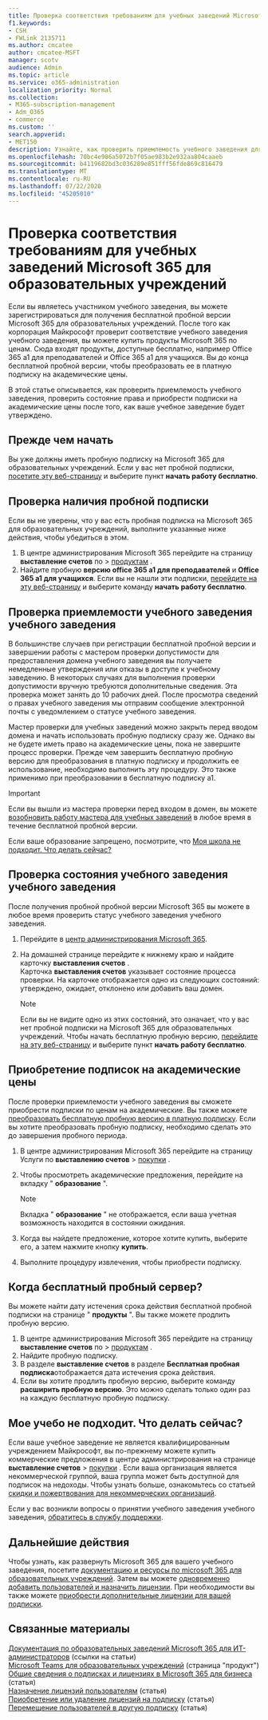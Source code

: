 ```yaml
---
title: Проверка соответствия требованиям для учебных заведений Microsoft 365 для образовательных учреждений
f1.keywords:
- CSH
- FWLink 2135711
ms.author: cmcatee
author: cmcatee-MSFT
manager: scotv
audience: Admin
ms.topic: article
ms.service: o365-administration
localization_priority: Normal
ms.collection:
- M365-subscription-management
- Adm_O365
- commerce
ms.custom: ''
search.appverid:
- MET150
description: Узнайте, как проверить приемлемость учебного заведения для учебных заведений Microsoft 365 для образовательных учреждений.
ms.openlocfilehash: 70bc4e986a5072b7f05ae983b2e932aa804caaeb
ms.sourcegitcommit: b4119682bd3c036289e851fff56fde869c816479
ms.translationtype: MT
ms.contentlocale: ru-RU
ms.lasthandoff: 07/22/2020
ms.locfileid: "45205010"
---
```

# <a name="verify-academic-eligibility-for-microsoft-365-education-subscriptions"></a>Проверка соответствия требованиям для учебных заведений Microsoft 365 для образовательных учреждений

Если вы являетесь участником учебного заведения, вы можете зарегистрироваться для получения бесплатной пробной версии Microsoft 365 для образовательных учреждений. После того как корпорация Майкрософт проверит соответствие учебного заведения учебного заведения, вы можете купить продукты Microsoft 365 по ценам. Сюда входят продукты, доступные бесплатно, например Office 365 a1 для преподавателей и Office 365 a1 для учащихся. Вы до конца бесплатной пробной версии, чтобы преобразовать ее в платную подписку на академические цены.

В этой статье описывается, как проверить приемлемость учебного заведения, проверить состояние права и приобрести подписки на академические цены после того, как ваше учебное заведение будет утверждено.

## <a name="before-you-begin"></a>Прежде чем начать

Вы уже должны иметь пробную подписку на Microsoft 365 для образовательных учреждений. Если у вас нет пробной подписки, [посетите эту веб-страницу](https://www.microsoft.com/microsoft-365/academic/compare-office-365-education-plans?activetab=tab%3aprimaryr1) и выберите пункт **начать работу бесплатно**.

## <a name="verify-that-you-have-a-trial-subscription"></a>Проверка наличия пробной подписки

Если вы не уверены, что у вас есть пробная подписка на Microsoft 365 для образовательных учреждений, выполните указанные ниже действия, чтобы убедиться в этом.

1. В центре администрирования Microsoft 365 перейдите на страницу **выставление счетов** по \> <a href="https://go.microsoft.com/fwlink/p/?linkid=842054" target="_blank">продуктам</a> .
2. Найдите пробную **версию office 365 a1 для преподавателей** и **Office 365 a1 для учащихся**. Если вы не нашли эти подписки, [перейдите на эту веб-страницу](https://www.microsoft.com/microsoft-365/academic/compare-office-365-education-plans?activetab=tab%3aprimaryr1) и выберите команду **начать работу бесплатно**.

## <a name="verify-your-schools-academic-eligibility"></a>Проверка приемлемости учебного заведения учебного заведения

В большинстве случаев при регистрации бесплатной пробной версии и завершении работы с мастером проверки допустимости для предоставления домена учебного заведения вы получаете немедленные утверждения или отказы в доступе к учебному заведению. В некоторых случаях для выполнения проверки допустимости вручную требуются дополнительные сведения. Эта проверка может занять до 10 рабочих дней. После просмотра сведений о правах учебного заведения мы отправим сообщение электронной почты с уведомлением о статусе учебного заведения.

Мастер проверки для учебных заведений можно закрыть перед вводом домена и начать использовать пробную подписку сразу же. Однако вы не будете иметь право на академические цены, пока не завершите процесс проверки. Прежде чем завершить бесплатную пробную версию для преобразования в платную подписку и продолжить ее использование, необходимо выполнить эту процедуру. Это также применимо при преобразовании в бесплатную подписку a1.

> [!IMPORTANT]
> Если вы вышли из мастера проверки перед входом в домен, вы можете [возобновить работу мастера для учебных заведений](https://go.microsoft.com/fwlink/p/?linkid=2135255) в любое время в течение бесплатной пробной версии.

Если ваше образование запрещено, посмотрите, что [Моя школа не подходит. Что делать сейчас?](#my-school-isnt-eligible-what-do-i-do-now)

## <a name="check-the-status-of-your-schools-academic-eligibility"></a>Проверка состояния учебного заведения учебного заведения

После получения пробной пробной версии Microsoft 365 вы можете в любое время проверить статус учебного заведения учебного заведения.

1. Перейдите в [центр администрирования Microsoft 365](https://go.microsoft.com/fwlink/p/?linkid=2024339).
2. На домашней странице перейдите к нижнему краю и найдите карточку **выставления счетов** . \
    Карточка **выставления счетов** указывает состояние процесса проверки. На карточке отображается одно из следующих состояний: утверждено, ожидает, отклонено или добавить ваш домен.

    > [!NOTE]
    > Если вы не видите одно из этих состояний, это означает, что у вас нет пробной подписки на Microsoft 365 для образовательных учреждений. Чтобы начать бесплатную пробную версию, [перейдите на эту веб-страницу](https://www.microsoft.com/microsoft-365/academic/compare-office-365-education-plans?activetab=tab%3aprimaryr1) и выберите пункт **начать работу бесплатно**.

## <a name="buy-subscriptions-at-academic-prices"></a>Приобретение подписок на академические цены

После проверки приемлемости учебного заведения вы сможете приобрести подписки по ценам на академические. Вы также можете [преобразовать бесплатную пробную версию в платную подписку](https://docs.microsoft.com/microsoft-365/commerce/buy-a-subscription-from-your-free-trial). Если вы хотите преобразовать пробную подписку, необходимо сделать это до завершения пробного периода.

1. В центре администрирования Microsoft 365 перейдите на страницу Услуги по **выставлению счетов** \> <a href="https://go.microsoft.com/fwlink/p/?linkid=868433" target="_blank">покупки</a> .
2. Чтобы просмотреть академические предложения, перейдите на вкладку " **образование** ".

    > [!NOTE]
    > Вкладка " **образование** " не отображается, если ваша учетная возможность находится в состоянии ожидания.

3. Когда вы найдете предложение, которое хотите купить, выберите его, а затем нажмите кнопку **купить**.
4. Выполните процедуру извлечения, чтобы приобрести подписку.

## <a name="when-does-my-free-trial-end"></a>Когда бесплатный пробный сервер?

Вы можете найти дату истечения срока действия бесплатной пробной подписки на странице " **продукты** ". Вы также можете продлить пробную версию.

1. В центре администрирования Microsoft 365 перейдите на страницу **выставление счетов** по \> <a href="https://go.microsoft.com/fwlink/p/?linkid=842054" target="_blank">продуктам</a> .
2. Найдите пробную подписку.
3. В разделе **выставление счетов** в разделе **Бесплатная пробная подписка**отображается дата истечения срока действия.
4. Если вы хотите продлить пробную версию, выберите команду **расширить пробную версию**. Это можно сделать только один раз на каждую бесплатную пробную подписку.

## <a name="my-school-isnt-eligible-what-do-i-do-now"></a>Мое учебо не подходит. Что делать сейчас?

Если ваше учебное заведение не является квалифицированным учреждением Майкрософт, вы по-прежнему можете купить коммерческие предложения в центре администрирования на странице **выставление счетов** \> <a href="https://go.microsoft.com/fwlink/p/?linkid=868433" target="_blank">покупки</a> . Если ваша организация является некоммерческой группой, ваша группа может быть доступной для подписок на недоходы. Чтобы узнать больше, ознакомьтесь со статьей [скидки и пожертвования для некоммерческих организаций](https://www.microsoft.com/nonprofits/eligibility).

Если у вас возникли вопросы о принятии учебного заведения учебного заведения, [обратитесь в службу поддержки](../../admin/contact-support-for-business-products.md).

## <a name="next-steps"></a>Дальнейшие действия

Чтобы узнать, как развернуть Microsoft 365 для вашего учебного заведения, посетите [документацию и ресурсы по microsoft 365 для образовательных учреждений](https://docs.microsoft.com/microsoft-365/education/deploy/). Затем вы можете [одновременно добавить пользователей и назначить лицензии](../../admin/add-users/add-users.md). При необходимости вы также можете [приобрести дополнительные лицензии для вашей подписки](../licenses/buy-licenses.md).

## <a name="related-content"></a>Связанные материалы

[Документация по образовательных заведений Microsoft 365 для ИТ-администраторов](https://docs.microsoft.com/education/itadmins) (ссылки на статьи) \
[Microsoft Teams для образовательных учреждений](https://microsoft.com/education/products/teams/default.aspx) (страница "продукт") \
[Общие сведения о подписках и лицензиях в Microsoft 365 для бизнеса](../licenses/subscriptions-and-licenses.md) (статья) \
[Назначение лицензий пользователям](../../admin/manage/assign-licenses-to-users.md) (статья) \
[Приобретение или удаление лицензий на подписку](../licenses/buy-licenses.md) (статья) \
[Перемещение пользователей в другую подписку](move-users-different-subscription.md) (статья)